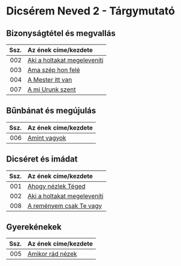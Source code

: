 # Dicsérem Neved 2 - Tárgymutató

## Bizonyságtétel és megvallás

| Ssz. | Az ének címe/kezdete |
| ---: | :------------------- |
| 002 | [Aki a holtakat megeleveníti](../../collections/dicserem_neved_2/002.xml) |
| 003 | [Ama szép hon felé](../../collections/dicserem_neved_2/003.xml) |
| 004 | [A Mester itt van](../../collections/dicserem_neved_2/004.xml) |
| 007 | [A mi Urunk szent](../../collections/dicserem_neved_2/007.xml) |

## Bűnbánat és megújulás

| Ssz. | Az ének címe/kezdete |
| ---: | :------------------- |
| 006 | [Amint vagyok](../../collections/dicserem_neved_2/006.xml) |

## Dicséret és imádat

| Ssz. | Az ének címe/kezdete |
| ---: | :------------------- |
| 001 | [Ahogy nézlek Téged](../../collections/dicserem_neved_2/001.xml) |
| 002 | [Aki a holtakat megeleveníti](../../collections/dicserem_neved_2/002.xml) |
| 008 | [A reményem csak Te vagy](../../collections/dicserem_neved_2/008.xml) |

## Gyerekénekek

| Ssz. | Az ének címe/kezdete |
| ---: | :------------------- |
| 005 | [Amikor rád nézek](../../collections/dicserem_neved_2/005.xml) |

